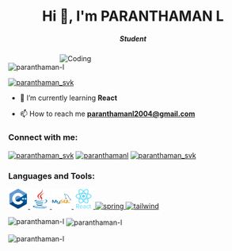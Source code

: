 <h1 align="center">Hi 👋, I'm PARANTHAMAN L</h1>
<h5 align="center">Student</h5>
<img align="right" alt="Coding" width="400" border-radius="10" src="https://tinyurl.com/2hz2a6zr"/>
<p align="left"> <img src="https://komarev.com/ghpvc/?username=paranthaman-l&label=Profile%20views&color=0e75b6&style=flat" alt="paranthaman-l" /> </p>

<p align="left"> <a href="https://twitter.com/paranthaman_svk" target="blank"><img src="https://img.shields.io/twitter/follow/paranthaman_svk?logo=twitter&style=for-the-badge" alt="paranthaman_svk" /></a> </p>

- 🌱 I’m currently learning **React**

- 📫 How to reach me **paranthamanl2004@gmail.com**

<h3 align="left">Connect with me:</h3>
<p align="left">
<a href="https://twitter.com/paranthaman_svk" target="blank"><img align="center" src="https://raw.githubusercontent.com/rahuldkjain/github-profile-readme-generator/master/src/images/icons/Social/twitter.svg" alt="paranthaman_svk" height="30" width="40" /></a>
<a href="https://linkedin.com/in/paranthamanl" target="blank"><img align="center" src="https://raw.githubusercontent.com/rahuldkjain/github-profile-readme-generator/master/src/images/icons/Social/linked-in-alt.svg" alt="paranthamanl" height="30" width="40" /></a>
<a href="https://instagram.com/paranthaman_svk" target="blank"><img align="center" src="https://raw.githubusercontent.com/rahuldkjain/github-profile-readme-generator/master/src/images/icons/Social/instagram.svg" alt="paranthaman_svk" height="30" width="40" /></a>
</p>

<h3 align="left">Languages and Tools:</h3>
<p align="left"> <a href="https://www.w3schools.com/cpp/" target="_blank" rel="noreferrer"> <img src="https://raw.githubusercontent.com/devicons/devicon/master/icons/cplusplus/cplusplus-original.svg" alt="cplusplus" width="40" height="40"/> </a> <a href="https://www.java.com" target="_blank" rel="noreferrer"> <img src="https://raw.githubusercontent.com/devicons/devicon/master/icons/java/java-original.svg" alt="java" width="40" height="40"/> </a> <a href="https://www.mysql.com/" target="_blank" rel="noreferrer"> <img src="https://raw.githubusercontent.com/devicons/devicon/master/icons/mysql/mysql-original-wordmark.svg" alt="mysql" width="40" height="40"/> </a> <a href="https://reactjs.org/" target="_blank" rel="noreferrer"> <img src="https://raw.githubusercontent.com/devicons/devicon/master/icons/react/react-original-wordmark.svg" alt="react" width="40" height="40"/> </a> <a href="https://spring.io/" target="_blank" rel="noreferrer"> <img src="https://www.vectorlogo.zone/logos/springio/springio-icon.svg" alt="spring" width="40" height="40"/> </a> <a href="https://tailwindcss.com/" target="_blank" rel="noreferrer"> <img src="https://www.vectorlogo.zone/logos/tailwindcss/tailwindcss-icon.svg" alt="tailwind" width="40" height="40"/> </a> </p>

<p><img align="left" src="https://github-readme-stats.vercel.app/api/top-langs?username=paranthaman-l&show_icons=true&locale=en&layout=compact" alt="paranthaman-l" /></p>

<p>&nbsp;<img align="center" src="https://github-readme-stats.vercel.app/api?username=paranthaman-l&show_icons=true&locale=en" alt="paranthaman-l" /></p>

<p><img align="center" src="https://github-readme-streak-stats.herokuapp.com/?user=paranthaman-l&" alt="paranthaman-l" /></p>
